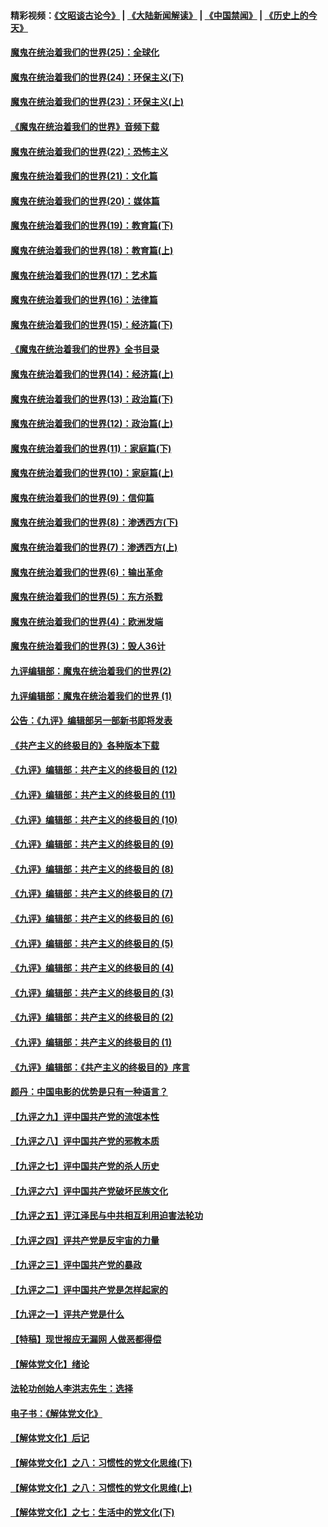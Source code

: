 #### 精彩视频：[《文昭谈古论今》](https://github.com/gfw-breaker/wenzhao/blob/master/README.md?t=11102131) | [《大陆新闻解读》](https://github.com/gfw-breaker/ntdtv-comedy/blob/master/README.md?t=11102131) | [《中国禁闻》](https://github.com/gfw-breaker/ntdtv-news/blob/master/README.md?t=11102131) | [《历史上的今天》](https://github.com/gfw-breaker/today-in-history/blob/master/README.md?t=11102131) 

#### [魔鬼在统治着我们的世界(25)：全球化](../pages/nsc422/n10788205.md?t=11102131) 

#### [魔鬼在统治着我们的世界(24)：环保主义(下)](../pages/nsc422/n10695307.md?t=11102131) 

#### [魔鬼在统治着我们的世界(23)：环保主义(上)](../pages/nsc422/n10688613.md?t=11102131) 

#### [《魔鬼在统治着我们的世界》音频下载](../pages/nsc422/n10635553.md?t=11102131) 

#### [魔鬼在统治着我们的世界(22)：恐怖主义](../pages/nsc422/n10614727.md?t=11102131) 

#### [魔鬼在统治着我们的世界(21)：文化篇](../pages/nsc422/n10597706.md?t=11102131) 

#### [魔鬼在统治着我们的世界(20)：媒体篇](../pages/nsc422/n10586579.md?t=11102131) 

#### [魔鬼在统治着我们的世界(19)：教育篇(下)](../pages/nsc422/n10564808.md?t=11102131) 

#### [魔鬼在统治着我们的世界(18)：教育篇(上)](../pages/nsc422/n10526970.md?t=11102131) 

#### [魔鬼在统治着我们的世界(17)：艺术篇](../pages/nsc422/n10499093.md?t=11102131) 

#### [魔鬼在统治着我们的世界(16)：法律篇](../pages/nsc422/n10485969.md?t=11102131) 

#### [魔鬼在统治着我们的世界(15)：经济篇(下)](../pages/nsc422/n10469975.md?t=11102131) 

#### [《魔鬼在统治着我们的世界》全书目录](../pages/nsc422/n10464261.md?t=11102131) 

#### [魔鬼在统治着我们的世界(14)：经济篇(上)](../pages/nsc422/n10457370.md?t=11102131) 

#### [魔鬼在统治着我们的世界(13)：政治篇(下)](../pages/nsc422/n10448270.md?t=11102131) 

#### [魔鬼在统治着我们的世界(12)：政治篇(上)](../pages/nsc422/n10444576.md?t=11102131) 

#### [魔鬼在统治着我们的世界(11)：家庭篇(下)](../pages/nsc422/n10440961.md?t=11102131) 

#### [魔鬼在统治着我们的世界(10)：家庭篇(上)](../pages/nsc422/n10435448.md?t=11102131) 

#### [魔鬼在统治着我们的世界(9)：信仰篇](../pages/nsc422/n10432159.md?t=11102131) 

#### [魔鬼在统治着我们的世界(8)：渗透西方(下)](../pages/nsc422/n10429603.md?t=11102131) 

#### [魔鬼在统治着我们的世界(7)：渗透西方(上)](../pages/nsc422/n10426013.md?t=11102131) 

#### [魔鬼在统治着我们的世界(6)：输出革命](../pages/nsc422/n10421536.md?t=11102131) 

#### [魔鬼在统治着我们的世界(5)：东方杀戮](../pages/nsc422/n10417707.md?t=11102131) 

#### [魔鬼在统治着我们的世界(4)：欧洲发端](../pages/nsc422/n10414890.md?t=11102131) 

#### [魔鬼在统治着我们的世界(3)：毁人36计](../pages/nsc422/n10411583.md?t=11102131) 

#### [九评编辑部：魔鬼在统治着我们的世界(2)](../pages/nsc422/n10410036.md?t=11102131) 

#### [九评编辑部：魔鬼在统治着我们的世界 (1)](../pages/nsc422/n10406825.md?t=11102131) 

#### [公告：《九评》编辑部另一部新书即将发表](../pages/nsc422/n10405104.md?t=11102131) 

#### [《共产主义的终极目的》各种版本下载](../pages/nsc422/n10022138.md?t=11102131) 

#### [《九评》编辑部：共产主义的终极目的 (12)](../pages/nsc422/n9933272.md?t=11102131) 

#### [《九评》编辑部：共产主义的终极目的 (11)](../pages/nsc422/n9924973.md?t=11102131) 

#### [《九评》编辑部：共产主义的终极目的 (10)](../pages/nsc422/n9920883.md?t=11102131) 

#### [《九评》编辑部：共产主义的终极目的 (9)](../pages/nsc422/n9916363.md?t=11102131) 

#### [《九评》编辑部：共产主义的终极目的 (8)](../pages/nsc422/n9912488.md?t=11102131) 

#### [《九评》编辑部：共产主义的终极目的 (7)](../pages/nsc422/n9901176.md?t=11102131) 

#### [《九评》编辑部：共产主义的终极目的 (6)](../pages/nsc422/n9899359.md?t=11102131) 

#### [《九评》编辑部：共产主义的终极目的 (5)](../pages/nsc422/n9893174.md?t=11102131) 

#### [《九评》编辑部：共产主义的终极目的 (4)](../pages/nsc422/n9891246.md?t=11102131) 

#### [《九评》编辑部：共产主义的终极目的 (3)](../pages/nsc422/n9879879.md?t=11102131) 

#### [《九评》编辑部：共产主义的终极目的 (2)](../pages/nsc422/n9876205.md?t=11102131) 

#### [《九评》编辑部：共产主义的终极目的 (1)](../pages/nsc422/n9865857.md?t=11102131) 

#### [《九评》编辑部：《共产主义的终极目的》序言](../pages/nsc422/n9862666.md?t=11102131) 

#### [颜丹：中国电影的优势是只有一种语言？](../pages/nsc422/n9583062.md?t=11102131) 

#### [【九评之九】评中国共产党的流氓本性](../pages/nsc422/n737542.md?t=11102131) 

#### [【九评之八】评中国共产党的邪教本质](../pages/nsc422/n735942.md?t=11102131) 

#### [【九评之七】评中国共产党的杀人历史](../pages/nsc422/n733806.md?t=11102131) 

#### [【九评之六】评中国共产党破坏民族文化](../pages/nsc422/n731667.md?t=11102131) 

#### [【九评之五】评江泽民与中共相互利用迫害法轮功](../pages/nsc422/n730058.md?t=11102131) 

#### [【九评之四】评共产党是反宇宙的力量](../pages/nsc422/n727814.md?t=11102131) 

#### [【九评之三】评中国共产党的暴政](../pages/nsc422/n725597.md?t=11102131) 

#### [【九评之二】评中国共产党是怎样起家的](../pages/nsc422/n723946.md?t=11102131) 

#### [【九评之一】评共产党是什么](../pages/nsc422/n722529.md?t=11102131) 

#### [【特稿】现世报应无漏网 人做恶都得偿](../pages/nsc422/n4215167.md?t=11102131) 

#### [【解体党文化】绪论](../pages/nsc422/n1449356.md?t=11102131) 

#### [法轮功创始人李洪志先生：选择](../pages/nsc422/n3580738.md?t=11102131) 

#### [电子书：《解体党文化》](../pages/nsc422/n1573484.md?t=11102131) 

#### [【解体党文化】后记](../pages/nsc422/n1531999.md?t=11102131) 

#### [【解体党文化】之八：习惯性的党文化思维(下)](../pages/nsc422/n1526477.md?t=11102131) 

#### [【解体党文化】之八：习惯性的党文化思维(上)](../pages/nsc422/n1520631.md?t=11102131) 

#### [【解体党文化】之七：生活中的党文化(下)](../pages/nsc422/n1513446.md?t=11102131) 

